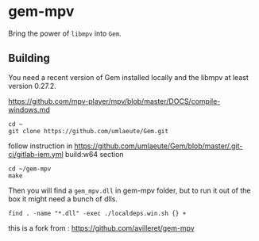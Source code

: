 # gem-mpv

Bring the power of `libmpv` into `Gem`.

## Building

You need a recent version of Gem installed locally and the libmpv at least version 0.27.2.

https://github.com/mpv-player/mpv/blob/master/DOCS/compile-windows.md

    cd ~
    git clone https://github.com/umlaeute/Gem.git
    
follow instruction in https://github.com/umlaeute/Gem/blob/master/.git-ci/gitlab-iem.yml 
build:w64 section

    cd ~/gem-mpv
    make

Then you will find a `gem_mpv.dll` in gem-mpv folder, but to run it out of the box it might need a bunch of dlls.

    find . -name "*.dll" -exec ./localdeps.win.sh {} +

this is a fork from : https://github.com/avilleret/gem-mpv

